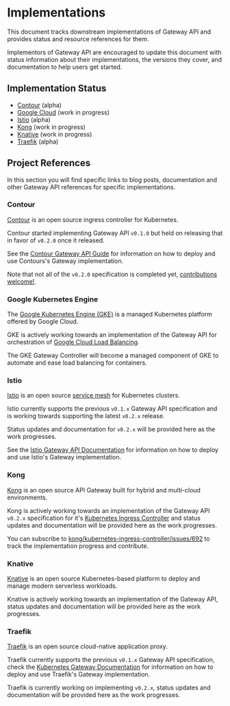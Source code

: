 # Implementations

This document tracks downstream implementations of Gateway API and provides status and resource references for them.

Implementors of Gateway API are encouraged to update this document with status information about their implementations, the versions they cover, and documentation to help users get started.

## Implementation Status

- [Contour][1] (alpha)
- [Google Cloud][2] (work in progress)
- [Istio][3] (alpha)
- [Kong][4] (work in progress)
- [Knative][5] (work in progress)
- [Traefik][6] (alpha)

[1]:#contour
[2]:#google-cloud-platform
[3]:#istio
[4]:#kong
[5]:#knative
[6]:#traefik

## Project References

In this section you will find specific links to blog posts, documentation and other Gateway API references for specific implementations.

### Contour

[Contour][contour] is an open source ingress controller for Kubernetes.

Contour started implementing Gateway API `v0.1.0` but held on releasing that in favor of `v0.2.0` once it released.

See the [Contour Gateway API Guide][contour-1] for information on how to deploy and use Contours's Gateway implementation.

Note that not all of the `v0.2.0` specification is completed yet, [contributions welcome!][contour-2].

[contour]:https://projectcontour.io
[latest]:https://doc.traefik.io/traefik/routing/providers/kubernetes-gateway/
[contour-1]:https://projectcontour.io/guides/gateway-api/
[contour-2]:https://github.com/projectcontour/contour/blob/main/CONTRIBUTING.md

### Google Kubernetes Engine

The [Google Kubernetes Engine (GKE)][gke] is a managed Kubernetes platform offered by Google Cloud.

GKE is actively working towards an implementation of the Gateway API for orchestration of [Google Cloud Load Balancing][gclb].

The GKE Gateway Controller will become a managed component of GKE to automate and ease load balancing for containers.

[gke]:https://cloud.google.com/kubernetes-engine
[gclb]:https://cloud.google.com/load-balancing

### Istio

[Istio][istio] is an open source [service mesh][mesh] for Kubernetes clusters.

Istio currently supports the previous `v0.1.x` Gateway API specification and is working towards supporting the latest `v0.2.x` release.

Status updates and documentation for `v0.2.x` will be provided here as the work progresses.

See the [Istio Gateway API Documentation][istio-1] for information on how to deploy and use Istio's Gateway implementation.

[istio]:https://istio.io
[mesh]:https://istio.io/latest/docs/concepts/what-is-istio/#what-is-a-service-mesh
[istio-1]:https://istio.io/latest/docs/tasks/traffic-management/ingress/service-apis/

### Kong

[Kong][kong] is an open source API Gateway built for hybrid and multi-cloud environments.

Kong is actively working towards an implementation of the Gateway API `v0.2.x` specification for it's [Kubernetes Ingress Controller][kic] and status updates and documentation will be provided here as the work progresses.

You can subscribe to [kong/kubernetes-ingress-controller/issues/692][kong-1] to track the implementation progress and contribute.

[kong]:https://konghq.com
[kic]:https://github.com/kong/kubernetes-ingress-controller
[kong-1]:https://github.com/kong/kubernetes-ingress-controller/issues/692

### Knative

[Knative][knative] is an open source Kubernetes-based platform to deploy and manage modern serverless workloads.

Knative is actively working towards an implementation of the Gateway API, status updates and documentation will be provided here as the work progresses.

[knative]:https://knative.dev/

### Traefik

[Traefik][traefik] is an open source cloud-native application proxy.

Traefik currently supports the previous `v0.1.x` Gateway API specification, check the [Kubernetes Gateway Documentation][traefik-1] for information on how to deploy and use Traefik's Gateway implementation.

Traefik is currently working on implementing `v0.2.x`, status updates and documentation will be provided here as the work progresses.

[traefik]:https://traefik.io
[traefik-1]:https://doc.traefik.io/traefik/routing/providers/kubernetes-gateway/
